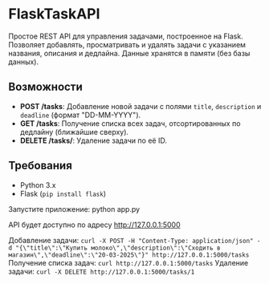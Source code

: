 # FlaskTaskAPI

Простое REST API для управления задачами, построенное на Flask. Позволяет добавлять, просматривать и удалять задачи с указанием названия, описания и дедлайна. Данные хранятся в памяти (без базы данных).

## Возможности
- **POST /tasks**: Добавление новой задачи с полями `title`, `description` и `deadline` (формат "DD-MM-YYYY").
- **GET /tasks**: Получение списка всех задач, отсортированных по дедлайну (ближайшие сверху).
- **DELETE /tasks/<id>**: Удаление задачи по её ID.

## Требования
- Python 3.x
- Flask (`pip install flask`)

Запустите приложение:
python app.py

API будет доступно по адресу http://127.0.0.1:5000

Добавление задачи: 
`curl -X POST -H "Content-Type: application/json" -d "{\"title\":\"Купить молоко\",\"description\":\"Сходить в магазин\",\"deadline\":\"20-03-2025\"}" http://127.0.0.1:5000/tasks`
Получение списка задач:
`curl http://127.0.0.1:5000/tasks`
Удаление задачи:
`curl -X DELETE http://127.0.0.1:5000/tasks/1`
